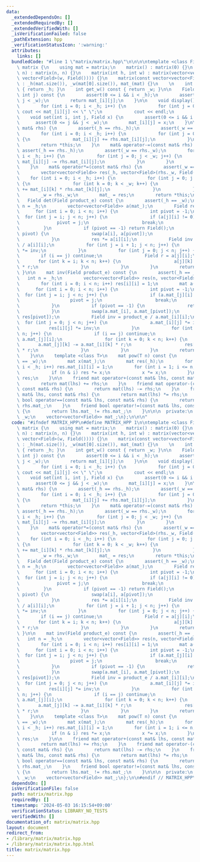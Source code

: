 ```yaml
---
data:
  _extendedDependsOn: []
  _extendedRequiredBy: []
  _extendedVerifiedWith: []
  _isVerificationFailed: false
  _pathExtension: hpp
  _verificationStatusIcon: ':warning:'
  attributes:
    links: []
  bundledCode: "#line 1 \"matrix/matrix.hpp\"\n\n\n\ntemplate <class Field>\nstruct\
    \ matrix {\n    using mat = matrix;\n    matrix() : matrix(0) {}\n    matrix(int\
    \ n) : matrix(n, n) {}\n    matrix(int h, int w) : matrix(vector<vector<Field>>(h,\
    \ vector<Field>(w, Field()))) {}\n    matrix(const vector<vector<Field>>& mat)\
    \ : _h(mat.size()), _w(mat[0].size()), mat_(mat) {}\n    \n    int get_h() const\
    \ { return _h; }\n    int get_w() const { return _w; }\n\n    Field at(int i,\
    \ int j) const {\n        assert(0 <= i && i < _h);\n        assert(0 <= j &&\
    \ j < _w);\n        return mat_[i][j];\n    }\n\n    void display() const {\n\
    \        for (int i = 0; i < _h; i++) {\n            for (int j = 0; j < _w; j++)\
    \ cout << mat_[i][j] << \" \";\n            cout << endl;\n        }\n    }\n\n\
    \    void set(int i, int j, Field x) {\n        assert(0 <= i && i < _h);\n  \
    \      assert(0 <= j && j < _w);\n        mat_[i][j] = x;\n    }\n\n    mat& operator+=(const\
    \ mat& rhs) {\n        assert(_h == rhs._h);\n        assert(_w == rhs._w);\n\
    \        for (int i = 0; i < _h; i++) {\n            for (int j = 0; j < _w; j++)\
    \ {\n                mat_[i][j] += rhs.mat_[i][j];\n            }\n        }\n\
    \        return *this;\n    }\n    mat& operator-=(const mat& rhs) {\n       \
    \ assert(_h == rhs._h);\n        assert(_w == rhs._w);\n        for (int i = 0;\
    \ i < _h; i++) {\n            for (int j = 0; j < _w; j++) {\n               \
    \ mat_[i][j] -= rhs.mat_[i][j];\n            }\n        }\n        return *this;\n\
    \    }\n    mat& operator*=(const mat& rhs) {\n        assert(_w == rhs._h);\n\
    \        vector<vector<Field>> res(_h, vector<Field>(rhs._w, Field()));\n    \
    \    for (int i = 0; i < _h; i++) {\n            for (int j = 0; j < rhs._w; j++)\
    \ {\n                for (int k = 0; k < _w; k++) {\n                    res[i][j]\
    \ += mat_[i][k] * rhs.mat_[k][j];\n                }\n            }\n        }\n\
    \        _w = rhs._w;\n        mat_ = res;\n        return *this;\n    }\n\n \
    \   Field det(Field product_e) const {\n        assert(_h == _w);\n        int\
    \ n = _h;\n        vector<vector<Field>> a(mat_);\n        Field res = 1;\n  \
    \      for (int i = 0; i < n; i++) {\n            int pivot = -1;\n          \
    \  for (int j = i; j < n; j++) {\n                if (a[j][i] != 0) {\n      \
    \              pivot = j;\n                    break;\n                }\n   \
    \         }\n            if (pivot == -1) return Field();\n            if (i !=\
    \ pivot) {\n                swap(a[i], a[pivot]);\n                res = -res;\n\
    \            }\n            res *= a[i][i];\n            Field inv = product_e\
    \ / a[i][i];\n            for (int j = i + 1; j < n; j++) {\n                a[i][j]\
    \ *= inv;\n            }\n            for (int j = 0; j < n; j++) {\n        \
    \        if (i == j) continue;\n                Field r = a[j][i];\n         \
    \       for (int k = i; k < n; k++) {\n                    a[j][k] -= a[i][k]\
    \ * r;\n                }\n            }\n        }\n        return res;\n   \
    \ }\n\n    mat inv(Field product_e) const {\n        assert(_h == _w);\n     \
    \   int n = _h;\n        vector<vector<Field>> res(n, vector<Field>(n, Field()));\n\
    \        for (int i = 0; i < n; i++) res[i][i] = 1;\n        mat a(mat_);\n  \
    \      for (int i = 0; i < n; i++) {\n            int pivot = -1;\n          \
    \  for (int j = i; j < n; j++) {\n                if (a.mat_[j][i] != 0) {\n \
    \                   pivot = j;\n                    break;\n                }\n\
    \            }\n            if (pivot == -1) {\n                return mat(n);\n\
    \            }\n            swap(a.mat_[i], a.mat_[pivot]);\n            swap(res[i],\
    \ res[pivot]);\n            Field inv = product_e / a.mat_[i][i];\n          \
    \  for (int j = 0; j < n; j++) {\n                a.mat_[i][j] *= inv;\n     \
    \           res[i][j] *= inv;\n            }\n            for (int j = 0; j <\
    \ n; j++) {\n                if (i == j) continue;\n                Field r =\
    \ a.mat_[j][i];\n                for (int k = 0; k < n; k++) {\n             \
    \       a.mat_[j][k] -= a.mat_[i][k] * r;\n                    res[j][k] -= res[i][k]\
    \ * r;\n                }\n            }\n        }\n        return mat(res);\n\
    \    }\n\n    template <class T>\n    mat pow(T n) const {\n        assert(_h\
    \ == _w);\n        mat x(mat_);\n        mat res(_h);\n        for (int i = 0;\
    \ i < _h; i++) res.mat_[i][i] = 1;\n        for (int i = 1; i <= n; i <<= 1) {\n\
    \            if (n & i) res *= x;\n            x *= x;\n        }\n        return\
    \ res;\n    }\n\n    friend mat operator+(const mat& lhs, const mat& rhs) {\n\
    \        return mat(lhs) += rhs;\n    }\n    friend mat operator-(const mat& lhs,\
    \ const mat& rhs) {\n        return mat(lhs) -= rhs;\n    }\n    friend mat operator*(const\
    \ mat& lhs, const mat& rhs) {\n        return mat(lhs) *= rhs;\n    }\n    friend\
    \ bool operator==(const mat& lhs, const mat& rhs) {\n        return lhs.mat_ ==\
    \ rhs.mat_;\n    }\n    friend bool operator!=(const mat& lhs, const mat& rhs)\
    \ {\n        return lhs.mat_ != rhs.mat_;\n    }\n\n\n  private:\n    int _h,\
    \ _w;\n    vector<vector<Field>> mat_;\n};\n\n\n"
  code: "#ifndef MATRIX_HPP\n#define MATRIX_HPP 1\n\ntemplate <class Field>\nstruct\
    \ matrix {\n    using mat = matrix;\n    matrix() : matrix(0) {}\n    matrix(int\
    \ n) : matrix(n, n) {}\n    matrix(int h, int w) : matrix(vector<vector<Field>>(h,\
    \ vector<Field>(w, Field()))) {}\n    matrix(const vector<vector<Field>>& mat)\
    \ : _h(mat.size()), _w(mat[0].size()), mat_(mat) {}\n    \n    int get_h() const\
    \ { return _h; }\n    int get_w() const { return _w; }\n\n    Field at(int i,\
    \ int j) const {\n        assert(0 <= i && i < _h);\n        assert(0 <= j &&\
    \ j < _w);\n        return mat_[i][j];\n    }\n\n    void display() const {\n\
    \        for (int i = 0; i < _h; i++) {\n            for (int j = 0; j < _w; j++)\
    \ cout << mat_[i][j] << \" \";\n            cout << endl;\n        }\n    }\n\n\
    \    void set(int i, int j, Field x) {\n        assert(0 <= i && i < _h);\n  \
    \      assert(0 <= j && j < _w);\n        mat_[i][j] = x;\n    }\n\n    mat& operator+=(const\
    \ mat& rhs) {\n        assert(_h == rhs._h);\n        assert(_w == rhs._w);\n\
    \        for (int i = 0; i < _h; i++) {\n            for (int j = 0; j < _w; j++)\
    \ {\n                mat_[i][j] += rhs.mat_[i][j];\n            }\n        }\n\
    \        return *this;\n    }\n    mat& operator-=(const mat& rhs) {\n       \
    \ assert(_h == rhs._h);\n        assert(_w == rhs._w);\n        for (int i = 0;\
    \ i < _h; i++) {\n            for (int j = 0; j < _w; j++) {\n               \
    \ mat_[i][j] -= rhs.mat_[i][j];\n            }\n        }\n        return *this;\n\
    \    }\n    mat& operator*=(const mat& rhs) {\n        assert(_w == rhs._h);\n\
    \        vector<vector<Field>> res(_h, vector<Field>(rhs._w, Field()));\n    \
    \    for (int i = 0; i < _h; i++) {\n            for (int j = 0; j < rhs._w; j++)\
    \ {\n                for (int k = 0; k < _w; k++) {\n                    res[i][j]\
    \ += mat_[i][k] * rhs.mat_[k][j];\n                }\n            }\n        }\n\
    \        _w = rhs._w;\n        mat_ = res;\n        return *this;\n    }\n\n \
    \   Field det(Field product_e) const {\n        assert(_h == _w);\n        int\
    \ n = _h;\n        vector<vector<Field>> a(mat_);\n        Field res = 1;\n  \
    \      for (int i = 0; i < n; i++) {\n            int pivot = -1;\n          \
    \  for (int j = i; j < n; j++) {\n                if (a[j][i] != 0) {\n      \
    \              pivot = j;\n                    break;\n                }\n   \
    \         }\n            if (pivot == -1) return Field();\n            if (i !=\
    \ pivot) {\n                swap(a[i], a[pivot]);\n                res = -res;\n\
    \            }\n            res *= a[i][i];\n            Field inv = product_e\
    \ / a[i][i];\n            for (int j = i + 1; j < n; j++) {\n                a[i][j]\
    \ *= inv;\n            }\n            for (int j = 0; j < n; j++) {\n        \
    \        if (i == j) continue;\n                Field r = a[j][i];\n         \
    \       for (int k = i; k < n; k++) {\n                    a[j][k] -= a[i][k]\
    \ * r;\n                }\n            }\n        }\n        return res;\n   \
    \ }\n\n    mat inv(Field product_e) const {\n        assert(_h == _w);\n     \
    \   int n = _h;\n        vector<vector<Field>> res(n, vector<Field>(n, Field()));\n\
    \        for (int i = 0; i < n; i++) res[i][i] = 1;\n        mat a(mat_);\n  \
    \      for (int i = 0; i < n; i++) {\n            int pivot = -1;\n          \
    \  for (int j = i; j < n; j++) {\n                if (a.mat_[j][i] != 0) {\n \
    \                   pivot = j;\n                    break;\n                }\n\
    \            }\n            if (pivot == -1) {\n                return mat(n);\n\
    \            }\n            swap(a.mat_[i], a.mat_[pivot]);\n            swap(res[i],\
    \ res[pivot]);\n            Field inv = product_e / a.mat_[i][i];\n          \
    \  for (int j = 0; j < n; j++) {\n                a.mat_[i][j] *= inv;\n     \
    \           res[i][j] *= inv;\n            }\n            for (int j = 0; j <\
    \ n; j++) {\n                if (i == j) continue;\n                Field r =\
    \ a.mat_[j][i];\n                for (int k = 0; k < n; k++) {\n             \
    \       a.mat_[j][k] -= a.mat_[i][k] * r;\n                    res[j][k] -= res[i][k]\
    \ * r;\n                }\n            }\n        }\n        return mat(res);\n\
    \    }\n\n    template <class T>\n    mat pow(T n) const {\n        assert(_h\
    \ == _w);\n        mat x(mat_);\n        mat res(_h);\n        for (int i = 0;\
    \ i < _h; i++) res.mat_[i][i] = 1;\n        for (int i = 1; i <= n; i <<= 1) {\n\
    \            if (n & i) res *= x;\n            x *= x;\n        }\n        return\
    \ res;\n    }\n\n    friend mat operator+(const mat& lhs, const mat& rhs) {\n\
    \        return mat(lhs) += rhs;\n    }\n    friend mat operator-(const mat& lhs,\
    \ const mat& rhs) {\n        return mat(lhs) -= rhs;\n    }\n    friend mat operator*(const\
    \ mat& lhs, const mat& rhs) {\n        return mat(lhs) *= rhs;\n    }\n    friend\
    \ bool operator==(const mat& lhs, const mat& rhs) {\n        return lhs.mat_ ==\
    \ rhs.mat_;\n    }\n    friend bool operator!=(const mat& lhs, const mat& rhs)\
    \ {\n        return lhs.mat_ != rhs.mat_;\n    }\n\n\n  private:\n    int _h,\
    \ _w;\n    vector<vector<Field>> mat_;\n};\n\n#endif // MATRIX_HPP\n"
  dependsOn: []
  isVerificationFile: false
  path: matrix/matrix.hpp
  requiredBy: []
  timestamp: '2024-05-03 16:15:54+09:00'
  verificationStatus: LIBRARY_NO_TESTS
  verifiedWith: []
documentation_of: matrix/matrix.hpp
layout: document
redirect_from:
- /library/matrix/matrix.hpp
- /library/matrix/matrix.hpp.html
title: matrix/matrix.hpp
---
```

